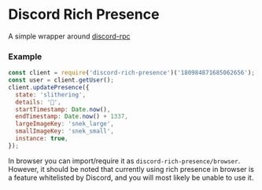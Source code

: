 # Discord Rich Presence

A simple wrapper around [discord-rpc](https://npmjs.org/discord-rpc)

### Example

```javascript
const client = require('discord-rich-presence')('180984871685062656');
const user = client.getUser();
client.updatePresence({
  state: 'slithering',
  details: '🐍',
  startTimestamp: Date.now(),
  endTimestamp: Date.now() + 1337,
  largeImageKey: 'snek_large',
  smallImageKey: 'snek_small',
  instance: true,
});
```

In browser you can import/require it as `discord-rich-presence/browser`.
However, it should be noted that currently using rich presence in browser is
a feature whitelisted by Discord, and you will most likely be unable to use it.
